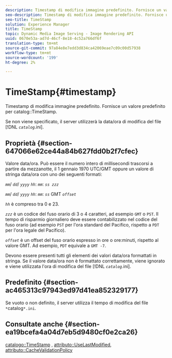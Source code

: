 ```yaml
---
description: Timestamp di modifica immagine predefinito. Fornisce un valore predefinito per il catalogo TimeStamp.
seo-description: Timestamp di modifica immagine predefinito. Fornisce un valore predefinito per il catalogo TimeStamp.
seo-title: TimeStamp
solution: Experience Manager
title: TimeStamp
topic: Dynamic Media Image Serving - Image Rendering API
uuid: 0670e53a-ad7d-46cf-8e18-4c52a766df6f
translation-type: tm+mt
source-git-commit: 97a84e8e7edd3d834ca42069eae7c09c00d57938
workflow-type: tm+mt
source-wordcount: '199'
ht-degree: 2%

---
```



# TimeStamp{#timestamp}

Timestamp di modifica immagine predefinito. Fornisce un valore predefinito per catalog::TimeStamp.

Se non viene specificato, il server utilizzerà la data/ora di modifica del file [!DNL *`catalog`*.ini].

## Proprietà {#section-647066e62ce44a84b627fdd0b2f7cfec}

Valore data/ora. Può essere il numero intero di millisecondi trascorsi a partire da mezzanotte, il 1 gennaio 1970 UTC/GMT oppure un valore di stringa data/ora con uno dei seguenti formati:

*`mm`*/  *`dd`*/  *`yyyy`* *`hh`*:  *`mm`*:  *`ss zzz`*

*`mm`*/  *`dd`*/  *`yyyy`* *`hh`*:  *`mm`*:  *`ss`* GMT  *`offset`*

*`hh`* è compreso tra 0 e 23.

*`zzz`* è un codice del fuso orario di 3 o 4 caratteri, ad esempio  `GMT` o  `PST`. Il tempo di risparmio giornaliero deve essere contabilizzato nel codice del fuso orario (ad esempio `PST` per l&#39;ora standard del Pacifico, rispetto a `PDT` per l&#39;ora legale del Pacifico).

*`offset`* è un offset del fuso orario espresso in ore o ore:minuti, rispetto al valore GMT. Ad esempio, `PDT` equivale a `GMT -7`.

Devono essere presenti tutti gli elementi dei valori data/ora formattati in stringa. Se il valore data/ora non è formattato correttamente, viene ignorato e viene utilizzata l&#39;ora di modifica del file [!DNL *`catalog`*.ini].

## Predefinito {#section-ac465313c97943ed97d41ea852329177}

Se vuoto o non definito, il server utilizza il tempo di modifica del file `*`catalog`*.ini`.

## Consultate anche {#section-ea19bcefa4a04d7eb5d9480cf0e2ca26}

[catalogo::TimeStamp](../../../../../is-api/image-catalog/image-serving-api-ref/c-image-catalog-reference/c-image-svg-data-reference/c-image-data-reference/r-timestamp-cat.md#reference-59a27b72f4cb4a53a3baba83214c4ded) ,  [attributo::UseLastModified](../../../../../is-api/image-catalog/image-serving-api-ref/c-image-catalog-reference/c-attributes-reference/r-uselastmodified.md#reference-73ecc421e6864a38aec5a4775f06b8e8),  [attributo::CacheValidationPolicy](../../../../../is-api/image-catalog/image-serving-api-ref/c-image-catalog-reference/c-attributes-reference/r-cachevalidationpolicy.md#reference-e55e52fd749041718a9af69fa2027b57)
